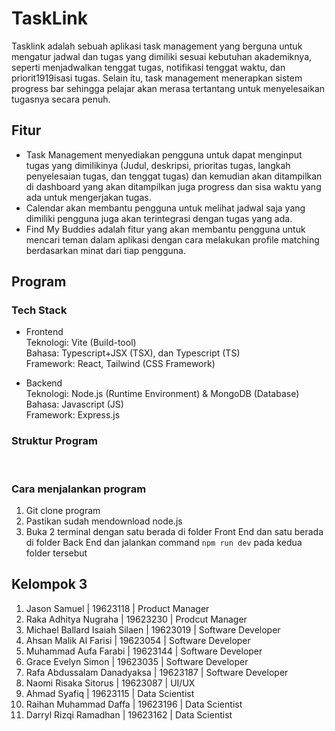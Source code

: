 # TaskLink

Tasklink adalah sebuah aplikasi task management yang berguna untuk mengatur jadwal dan tugas yang dimiliki sesuai kebutuhan akademiknya, seperti menjadwalkan tenggat tugas, notifikasi tenggat waktu, dan priorit1919isasi tugas. Selain itu, task management menerapkan sistem progress bar sehingga pelajar akan merasa tertantang untuk menyelesaikan tugasnya secara penuh.
<br>

## Fitur

- Task Management menyediakan pengguna untuk dapat menginput tugas yang dimilikinya (Judul, deskripsi, prioritas tugas, langkah penyelesaian tugas, dan tenggat tugas) dan kemudian akan ditampilkan di dashboard yang akan ditampilkan juga progress dan sisa waktu yang ada untuk mengerjakan tugas.
- Calendar akan membantu pengguna untuk melihat jadwal saja yang dimiliki pengguna juga akan terintegrasi dengan tugas yang ada.
- Find My Buddies adalah fitur yang akan membantu pengguna untuk mencari teman dalam aplikasi dengan cara melakukan profile matching berdasarkan minat dari tiap pengguna.

## Program

### Tech Stack

- Frontend <br>
  Teknologi: Vite (Build-tool)<br>
  Bahasa: Typescript+JSX (TSX), dan Typescript (TS)<br>
  Framework: React, Tailwind (CSS Framework) <br>

- Backend <br>
  Teknologi: Node.js (Runtime Environment) & MongoDB (Database) <br>
  Bahasa: Javascript (JS) <br>
  Framework: Express.js <br>

### Struktur Program

<br>

### Cara menjalankan program

1. Git clone program
2. Pastikan sudah mendownload node.js
3. Buka 2 terminal dengan satu berada di folder Front End dan satu berada di folder Back End dan jalankan command `npm run dev` pada kedua folder tersebut

## Kelompok 3

1. Jason Samuel | 19623118 | Product Manager
2. Raka Adhitya Nugraha | 19623230 | Prodcut Manager
3. Michael Ballard Isaiah Silaen | 19623019 | Software Developer
4. Ahsan Malik Al Farisi | 19623054 | Software Developer
5. Muhammad Aufa Farabi | 19623144 | Software Developer
6. Grace Evelyn Simon | 19623035 | Software Developer
7. Rafa Abdussalam Danadyaksa | 19623187 | Software Developer
8. Naomi Risaka Sitorus | 19623087 | UI/UX
9. Ahmad Syafiq | 19623115 | Data Scientist
10. Raihan Muhammad Daffa | 19623196 | Data Scientist
11. Darryl Rizqi Ramadhan | 19623162 | Data Scientist
